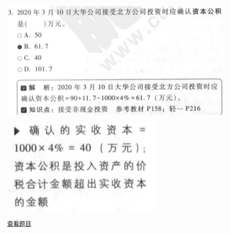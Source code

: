 ![](46c225df67c6bc6ba9c247d902c2c28d.png)

![](9ab85d5582a4b2e0d058fb7bba1aa566.png)

[查看题目](../考前模拟测试题（1）.md#4473-不定项)

